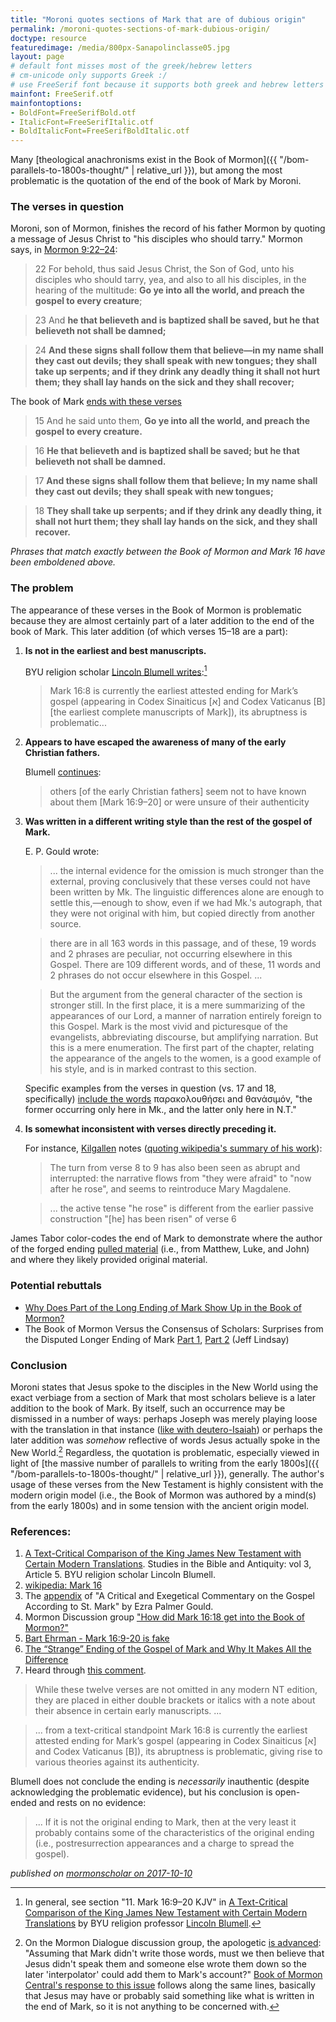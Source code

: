 ```yaml
---
title: "Moroni quotes sections of Mark that are of dubious origin"
permalink: /moroni-quotes-sections-of-mark-dubious-origin/
doctype: resource
featuredimage: /media/800px-Sanapolinclasse05.jpg
layout: page
# default font misses most of the greek/hebrew letters
# cm-unicode only supports Greek :/
# use FreeSerif font because it supports both greek and hebrew letters
mainfont: FreeSerif.otf
mainfontoptions: 
- BoldFont=FreeSerifBold.otf
- ItalicFont=FreeSerifItalic.otf
- BoldItalicFont=FreeSerifBoldItalic.otf
---
```


Many [theological anachronisms exist in the Book of Mormon]({{ "/bom-parallels-to-1800s-thought/" | relative_url }}), but among the most problematic is the quotation of the end of the book of Mark by Moroni.

### The verses in question

Moroni, son of Mormon, finishes the record of his father Mormon by quoting a message of Jesus Christ to "his disciples who should tarry."  Mormon says, in [Mormon 9:22–24](https://www.lds.org/scriptures/bofm/morm/9.22-24?lang=eng):

> 22 For behold, thus said Jesus Christ, the Son of God, unto his disciples who should tarry, yea, and also to all his disciples, in the hearing of the multitude: **Go ye into all the world, and preach the gospel to every creature**;

> 23 And **he that believeth and is baptized shall be saved, but he that believeth not shall be damned;**

> 24 **And these signs shall follow them that believe—in my name shall they cast out devils; they shall speak with new tongues; they shall take up serpents; and if they drink any deadly thing it shall not hurt them; they shall lay hands on the sick and they shall recover;**

The book of Mark [ends with these verses](https://www.lds.org/scriptures/nt/mark/16.15-18)

> 15 And he said unto them, **Go ye into all the world, and preach the gospel to every creature.**

> 16 **He that believeth and is baptized shall be saved; but he that believeth not shall be damned.**

> 17 **And these signs shall follow them that believe; In my name shall they cast out devils; they shall speak with new tongues;**

> 18 **They shall take up serpents; and if they drink any deadly thing, it shall not hurt them; they shall lay hands on the sick, and they shall recover.**

*Phrases that match _exactly_ between the Book of Mormon and Mark 16 have been emboldened above.*

### The problem

The appearance of these verses in the Book of Mormon is problematic because they are almost certainly part of a later addition to the end of the book of Mark.  This later addition (of which verses 15–18 are a part):

1. **Is not in the earliest and best manuscripts.**

    BYU religion scholar [Lincoln Blumell writes](https://publications.mi.byu.edu/fullscreen/?pub=1471&index=5):[^blumell]

    > Mark 16:8 is currently the earliest attested ending for Mark’s gospel (appearing in Codex Sinaiticus [א] and Codex Vaticanus [B] [the earliest complete manuscripts of Mark]), its abruptness is problematic...

1. **Appears to have escaped the awareness of many of the early Christian fathers.**

    Blumell [continues](https://publications.mi.byu.edu/fullscreen/?pub=1471&index=5):

    > others [of the early Christian fathers] seem not to have known about them [Mark 16:9–20] or were unsure of their authenticity

1. **Was written in a different writing style than the rest of the gospel of Mark.**

    E. P. Gould wrote:

    > ... the internal evidence for the omission is much stronger than the external, proving conclusively that these verses could not have been written by Mk.  The linguistic differences alone are enough to settle this,—enough to show, even if we had Mk.'s autograph, that they were not original with him, but copied directly from another source.

    > there are in all 163 words in this passage, and of these, 19 words and 2 phrases are peculiar, not occurring elsewhere in this Gospel.  There are 109 different words, and of these, 11 words and 2 phrases do not occur elsewhere in this Gospel. ...

    > But the argument from the general character of the section is stronger still.  In the first place, it is a mere summarizing of the appearances of our Lord, a manner of narration entirely foreign to this Gospel.  Mark is the most vivid and picturesque of the evangelists, abbreviating discourse, but amplifying narration.  But this is a mere enumeration.  The first part of the chapter, relating the appearance of the angels to the women, is a good example of his style, and is in marked contrast to this section.

    Specific examples from the verses in question (vs. 17 and 18, specifically) [include the words](https://books.google.com/books?id=TRZWAAAAMAAJ&q=Mark+16#v=snippet&q=%22The%20former%20occurring%20only%20here%20in%20Mk.%2C%20and%20the%20latter%20only%20here%20in%20N.T.%22&f=false) παρακολουθήσει and θανάσιµόν, "the former occurring only here in Mk., and the latter only here in N.T."

1. **Is somewhat inconsistent with verses directly preceding it.**

    For instance, [Kilgallen](https://books.google.com/books/about/A_Brief_Commentary_on_the_Gospel_of_Mark.html?id=-zFaAAAACAAJ) notes ([quoting wikipedia's summary of his work](https://en.wikipedia.org/wiki/Mark_16#Internal_evidence)):

    >  The turn from verse 8 to 9 has also been seen as abrupt and interrupted: the narrative flows from "they were afraid" to "now after he rose", and seems to reintroduce Mary Magdalene.
    
    > ... the active tense "he rose" is different from the earlier passive construction "[he] has been risen" of verse 6

James Tabor color-codes the end of Mark to demonstrate where the author of the forged ending [pulled material](https://www.biblicalarchaeology.org/daily/biblical-topics/new-testament/the-strange-ending-of-the-gospel-of-mark-and-why-it-makes-all-the-difference/) (i.e., from Matthew, Luke, and John) and where they likely provided original material.

### Potential rebuttals

* [Why Does Part of the Long Ending of Mark Show Up in the Book of Mormon?](https://knowhy.bookofmormoncentral.org/knowhy/why-does-part-of-the-long-ending-of-mark-show-up-in-the-book-of-mormon)
* The Book of Mormon Versus the Consensus of Scholars: Surprises from the Disputed Longer Ending of Mark [Part 1](https://journal.interpreterfoundation.org/the-book-of-mormon-versus-the-consensus-of-scholars-surprises-from-the-disputed-longer-ending-of-mark-part-1/), [Part 2](https://journal.interpreterfoundation.org/the-book-of-mormon-versus-the-consensus-of-scholars-surprises-from-the-disputed-longer-ending-of-mark-part-2/) (Jeff Lindsay)

### Conclusion

Moroni states that Jesus spoke to the disciples in the New World using the exact verbiage from a section of Mark that most scholars believe is a later addition to the book of Mark.  By itself, such an occurrence may be dismissed in a number of ways: perhaps Joseph was merely playing loose with the translation in that instance ([like with deutero-Isaiah](https://www.reddit.com/r/exmormon/comments/398r83/how_deuteroisaiah_ended_up_in_the_book_of_mormon/)) or perhaps the later addition was _somehow_ reflective of words Jesus actually spoke in the New World.[^mormondialogue]  Regardless, the quotation is problematic, especially viewed in light of [the massive number of parallels to writing from the early 1800s]({{ "/bom-parallels-to-1800s-thought/" | relative_url }}), generally.  The author's usage of these verses from the New Testament is highly consistent with the modern origin model (i.e., the Book of Mormon was authored by a mind(s) from the early 1800s) and in some tension with the ancient origin model.

### References:

1. [A Text-Critical Comparison of the King James New Testament with Certain Modern Translations](https://publications.mi.byu.edu/fullscreen/?pub=1471&index=5). Studies in the Bible and Antiquity: vol 3, Article 5. BYU religion scholar Lincoln Blumell.
2. [wikipedia: Mark 16](https://en.wikipedia.org/wiki/Mark_16)
3. The [appendix](https://books.google.com/books?id=TRZWAAAAMAAJ&q=Mark+16#v=onepage&q=%22are%20omitted%20by%20Tisch.%22&f=false) of "A Critical and Exegetical Commentary on the Gospel According to St. Mark" by Ezra Palmer Gould.
4. Mormon Discussion group ["How did Mark 16:18 get into the Book of Mormon?"](http://mormondiscussions.com/phpBB3/viewtopic.php?f=1&t=35581&start=21)
5. [Bart Ehrman - Mark 16:9-20 is fake](https://www.youtube.com/watch?v=c1zmaVUUzMU)
6. [The “Strange” Ending of the Gospel of Mark and Why It Makes All the Difference](https://www.biblicalarchaeology.org/daily/biblical-topics/new-testament/the-strange-ending-of-the-gospel-of-mark-and-why-it-makes-all-the-difference/)
6. Heard through [this comment](https://www.reddit.com/r/exmormon/comments/721659/convince_me/dnfvwjy/).

[^blumell]: In general, see section "11. Mark 16:9–20 KJV" in [A Text-Critical Comparison of the King James New Testament with Certain Modern Translations](https://publications.mi.byu.edu/fullscreen/?pub=1471&index=5) by BYU religion professor [Lincoln Blumell](https://religion.byu.edu/lincoln_blumell).

> While these twelve verses are not omitted in any modern NT edition, they are placed in either double brackets or italics with a note about their absence in certain early manuscripts. ...

> ... from a text-critical standpoint Mark 16:8 is currently the earliest attested ending for Mark’s gospel (appearing in Codex Sinaiticus [א] and Codex Vaticanus [B]), its abruptness is problematic, giving rise to various theories against its authenticity.

Blumell does not conclude the ending is _necessarily_ inauthentic (despite acknowledging the problematic evidence), but his conclusion is open-ended and rests on no evidence:

> ... If it is not the original ending to Mark, then at the very least it probably contains some of the characteristics of the original ending (i.e., postresurrection appearances and a charge to spread the gospel).

[^mormondialogue]: On the Mormon Dialogue discussion group, the apologetic [is advanced](http://www.mormondialogue.org/topic/59398-new-testament-and-book-of-mormon-parallels-mark-16mormon-9/): "Assuming that Mark didn't write those words, must we then believe that Jesus didn't speak them and someone else wrote them down so the later 'interpolator' could add them to Mark's account?"  [Book of Mormon Central's response to this issue](https://knowhy.bookofmormoncentral.org/knowhy/why-does-part-of-the-long-ending-of-mark-show-up-in-the-book-of-mormon#footnote13_4zcurck) follows along the same lines, basically that Jesus may have or probably said something like what is written in the end of Mark, so it is not anything to be concerned with.

_published on [mormonscholar on 2017-10-10](https://www.reddit.com/r/mormonscholar/comments/75hvyj/moroni_quotes_sections_of_mark_that_are_of/)_
